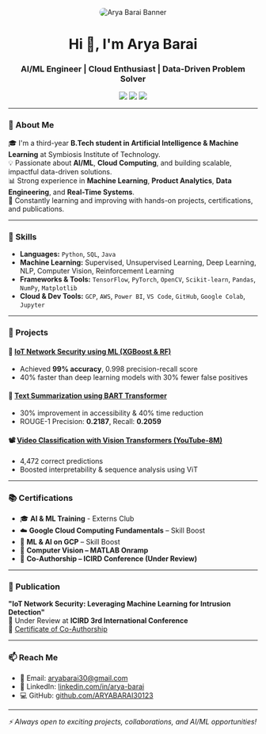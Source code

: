 <p align="center">
  <img src="https://raw.githubusercontent.com/ARYABARAI30123/ARYABARAI30123/main/A_professional_personal_branding_banner_image_feat.png" alt="Arya Barai Banner" style="border-radius: 10px;"/>
</p>

<h1 align="center">Hi 👋, I'm Arya Barai</h1>
<h3 align="center">AI/ML Engineer | Cloud Enthusiast | Data-Driven Problem Solver</h3>

<p align="center">
  <a href="mailto:aryabarai30@gmail.com"><img src="https://img.shields.io/badge/Email-D14836?style=flat-square&logo=gmail&logoColor=white"/></a>
  <a href="https://www.linkedin.com/in/arya-barai"><img src="https://img.shields.io/badge/LinkedIn-blue?style=flat-square&logo=linkedin&logoColor=white"/></a>
  <a href="https://github.com/ARYABARAI30123"><img src="https://img.shields.io/badge/GitHub-100000?style=flat-square&logo=github&logoColor=white"/></a>
</p>

---

### 🚀 About Me

🎓 I'm a third-year **B.Tech student in Artificial Intelligence & Machine Learning** at Symbiosis Institute of Technology.  
💡 Passionate about **AI/ML**, **Cloud Computing**, and building scalable, impactful data-driven solutions.  
📊 Strong experience in **Machine Learning**, **Product Analytics**, **Data Engineering**, and **Real-Time Systems**.  
🧠 Constantly learning and improving with hands-on projects, certifications, and publications.

---

### 🧠 Skills

- **Languages:** `Python`, `SQL`, `Java`  
- **Machine Learning:** Supervised, Unsupervised Learning, Deep Learning, NLP, Computer Vision, Reinforcement Learning  
- **Frameworks & Tools:** `TensorFlow`, `PyTorch`, `OpenCV`, `Scikit-learn`, `Pandas`, `NumPy`, `Matplotlib`  
- **Cloud & Dev Tools:** `GCP`, `AWS`, `Power BI`, `VS Code`, `GitHub`, `Google Colab`, `Jupyter`

---

### 💼 Projects

#### 📡 [IoT Network Security using ML (XGBoost & RF)](https://github.com/ARYABARAI30123/IOT-Network-Security-Anomaly-)
- Achieved **99% accuracy**, 0.998 precision-recall score  
- 40% faster than deep learning models with 30% fewer false positives  

#### 🧠 [Text Summarization using BART Transformer](https://github.com/ARYABARAI30123/NLP_Webcrawler_summarization)
- 30% improvement in accessibility & 40% time reduction  
- ROUGE-1 Precision: **0.2187**, Recall: **0.2059**  

#### 📽️ [Video Classification with Vision Transformers (YouTube-8M)](https://github.com/ARYABARAI30123/Video-Classification-using-Youtube-8M-Dataset)
- 4,472 correct predictions  
- Boosted interpretability & sequence analysis using ViT  

---

### 📚 Certifications

- 🎓 **AI & ML Training** - Externs Club  
- ☁️ **Google Cloud Computing Fundamentals** – Skill Boost  
- 🤖 **ML & AI on GCP** – Skill Boost  
- 🧠 **Computer Vision – MATLAB Onramp**  
- 📜 **Co-Authorship – ICIRD Conference (Under Review)**  

---

### 📢 Publication

**"IoT Network Security: Leveraging Machine Learning for Intrusion Detection"**  
📍 Under Review at **ICIRD 3rd International Conference**  
📄 [Certificate of Co-Authorship](https://drive.google.com/drive/folders/12breq8CMA0TG3xSfosE_78rul_ODM9LH)

---



### 📫 Reach Me

- 📧 Email: [aryabarai30@gmail.com](mailto:aryabarai30@gmail.com)  
- 🔗 LinkedIn: [linkedin.com/in/arya-barai](https://www.linkedin.com/in/arya-barai)  
- 💻 GitHub: [github.com/ARYABARAI30123](https://github.com/ARYABARAI30123)

---

_⚡ Always open to exciting projects, collaborations, and AI/ML opportunities!_
